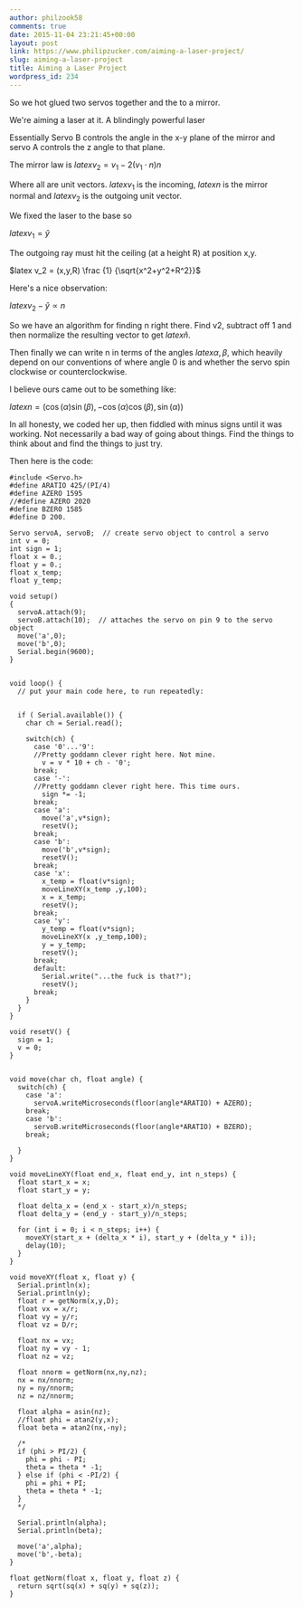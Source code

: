 ```yaml
---
author: philzook58
comments: true
date: 2015-11-04 23:21:45+00:00
layout: post
link: https://www.philipzucker.com/aiming-a-laser-project/
slug: aiming-a-laser-project
title: Aiming a Laser Project
wordpress_id: 234
---
```


So we hot glued two servos together and the to a mirror.

We're aiming a laser at it. A blindingly powerful laser

Essentially Servo B controls the angle in the x-y plane of the mirror and servo A controls the z angle to that plane.

The mirror law is $latex v_2=v_1 - 2(v_1 \cdot n)n$

Where all are unit vectors. $latex v_1$ is the incoming, $latex n$ is the mirror normal and $latex v_2$ is the outgoing unit vector.

We fixed the laser to the base so

$latex v_1 = \hat{y}$

The outgoing ray must hit the ceiling (at a height R) at position x,y.

$latex v_2 = (x,y,R) \frac {1} {\sqrt{x^2+y^2+R^2}}$

Here's a nice observation:

$latex v_2 - \hat{y} \propto n$

So we have an algorithm for finding n right there. Find v2, subtract off 1 and then normalize the resulting vector to get $latex \hat{n}$.

Then finally we can write n in terms of the angles $latex \alpha,\beta$, which heavily depend on our conventions of where angle 0 is and whether the servo spin clockwise or counterclockwise.

I believe ours came out to be something like:

$latex n = (\cos(\alpha)\sin(\beta), -\cos(\alpha)\cos(\beta) ,\sin(\alpha))$

In all honesty, we coded her up, then fiddled with minus signs until it was working. Not necessarily a bad way of going about things. Find the things to think about and find the things to just try.

Then here is the code:

    
    #include <Servo.h>
    #define ARATIO 425/(PI/4)
    #define AZERO 1595
    //#define AZERO 2020
    #define BZERO 1585
    #define D 200.
    
    Servo servoA, servoB;  // create servo object to control a servo
    int v = 0;
    int sign = 1;
    float x = 0.;
    float y = 0.;
    float x_temp;
    float y_temp;
    
    void setup()
    {
      servoA.attach(9);
      servoB.attach(10);  // attaches the servo on pin 9 to the servo object
      move('a',0);
      move('b',0);
      Serial.begin(9600);
    }
    
    
    void loop() {
      // put your main code here, to run repeatedly:
      
      
      if ( Serial.available()) {
        char ch = Serial.read();
        
        switch(ch) {
          case '0'...'9':
          //Pretty goddamn clever right here. Not mine.
            v = v * 10 + ch - '0';
          break;
          case '-':
          //Pretty goddamn clever right here. This time ours.
            sign *= -1;
          break;
          case 'a':
            move('a',v*sign);
            resetV();
          break;
          case 'b':
            move('b',v*sign);
            resetV();
          break;
          case 'x':
            x_temp = float(v*sign);
            moveLineXY(x_temp ,y,100);
            x = x_temp;
            resetV();
          break;
          case 'y':
            y_temp = float(v*sign);
            moveLineXY(x ,y_temp,100);
            y = y_temp;
            resetV();
          break;
          default:
            Serial.write("...the fuck is that?");
            resetV();
          break;
        }
      }
    }
    
    void resetV() {
      sign = 1;
      v = 0;
    }
    
    
    void move(char ch, float angle) {
      switch(ch) {
        case 'a':
          servoA.writeMicroseconds(floor(angle*ARATIO) + AZERO);
        break;
        case 'b':
          servoB.writeMicroseconds(floor(angle*ARATIO) + BZERO);
        break;
        
      }
    }
    
    void moveLineXY(float end_x, float end_y, int n_steps) {
      float start_x = x;
      float start_y = y;
      
      float delta_x = (end_x - start_x)/n_steps;
      float delta_y = (end_y - start_y)/n_steps;
      
      for (int i = 0; i < n_steps; i++) {
        moveXY(start_x + (delta_x * i), start_y + (delta_y * i));
        delay(10);
      }
    }
    
    void moveXY(float x, float y) {
      Serial.println(x);
      Serial.println(y);
      float r = getNorm(x,y,D);
      float vx = x/r;
      float vy = y/r;
      float vz = D/r;
      
      float nx = vx;
      float ny = vy - 1;
      float nz = vz;
     
      float nnorm = getNorm(nx,ny,nz);
      nx = nx/nnorm;
      ny = ny/nnorm;
      nz = nz/nnorm;
      
      float alpha = asin(nz);
      //float phi = atan2(y,x);
      float beta = atan2(nx,-ny);
      
      /*
      if (phi > PI/2) {
        phi = phi - PI;
        theta = theta * -1;
      } else if (phi < -PI/2) {
        phi = phi + PI;
        theta = theta * -1; 
      }
      */
      
      Serial.println(alpha);
      Serial.println(beta);
      
      move('a',alpha);
      move('b',-beta);
    }
    
    float getNorm(float x, float y, float z) {
      return sqrt(sq(x) + sq(y) + sq(z));
    }





